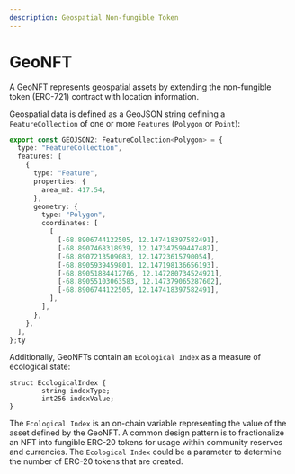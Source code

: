 ```yaml
---
description: Geospatial Non-fungible Token
---
```


# GeoNFT

A GeoNFT represents geospatial assets by extending the non-fungible token (ERC-721) contract with location information.

Geospatial data is defined as a GeoJSON string defining a `FeatureCollection` of one or more `Features` (`Polygon` or `Point`):

```typescript
export const GEOJSON2: FeatureCollection<Polygon> = {
  type: "FeatureCollection",
  features: [
    {
      type: "Feature",
      properties: {
        area_m2: 417.54,
      },
      geometry: {
        type: "Polygon",
        coordinates: [
          [
            [-68.8906744122505, 12.147418397582491],
            [-68.8907468318939, 12.147347599447487],
            [-68.8907213509083, 12.14723615790054],
            [-68.8905939459801, 12.147198136656193],
            [-68.89051884412766, 12.147280734524921],
            [-68.89055103063583, 12.147379065287602],
            [-68.8906744122505, 12.147418397582491],
          ],
        ],
      },
    },
  ],
};ty
```

Additionally, GeoNFTs contain an `Ecological Index` as a measure of ecological state:

```solidity
struct EcologicalIndex {
        string indexType;
        int256 indexValue;
}
```

The `Ecological Index` is an on-chain variable representing the value of the asset defined by the GeoNFT. A common design pattern is to fractionalize an NFT into fungible ERC-20 tokens for usage within community reserves and currencies. The `Ecological Index` could be a parameter to determine the number of ERC-20 tokens that are created.

